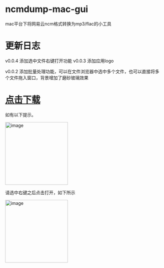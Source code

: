 # ncmdump-mac-gui
mac平台下将网易云ncm格式转换为mp3/flac的小工具

# 更新日志
v0.0.4 添加选中文件右键打开功能
v0.0.3 添加应用logo

v0.0.2 添加批量处理功能，可以在文件浏览器中选中多个文件，也可以直接将多个文件拖入窗口，背景增加了磨砂玻璃效果

# [点击下载](https://github.com/jch12138/ncmdump-mac-gui/releases/download/0.0.4/ncmdump.zip)

如有以下提示。    

<img width="200" alt="image" src="https://github.com/jch12138/ncmdump-mac-gui/assets/30290347/9c788932-daaf-4105-a2b4-80a1f41870a4">

请选中右键之后点击打开，如下所示

<img width="200" alt="image" src="https://github.com/jch12138/ncmdump-mac-gui/assets/30290347/8e9c43de-c453-4f1f-ac63-4b74080d4ccc">


